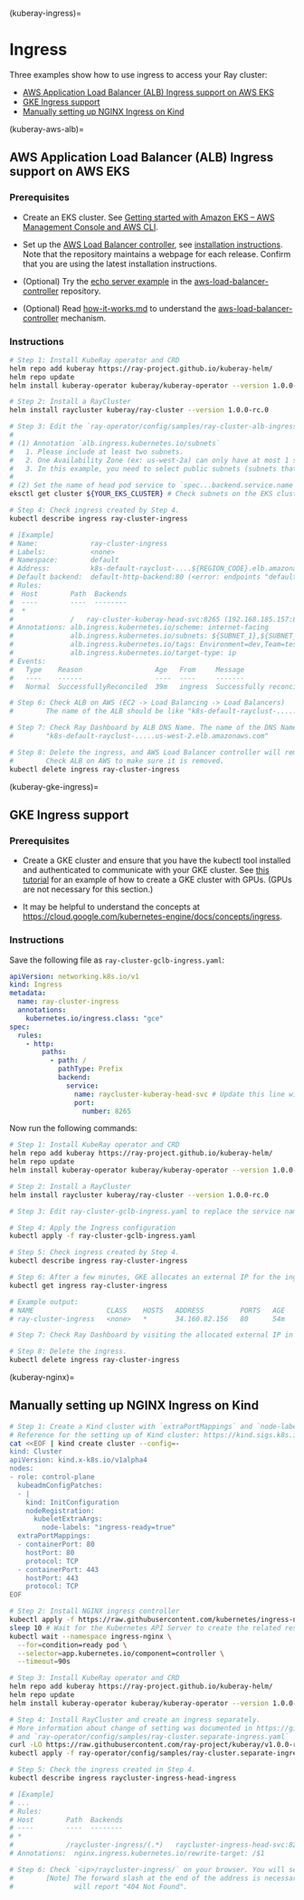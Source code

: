 (kuberay-ingress)=

# Ingress

Three examples show how to use ingress to access your Ray cluster:

  * [AWS Application Load Balancer (ALB) Ingress support on AWS EKS](kuberay-aws-alb)
  * [GKE Ingress support](kuberay-gke-ingress)
  * [Manually setting up NGINX Ingress on Kind](kuberay-nginx)

(kuberay-aws-alb)=
## AWS Application Load Balancer (ALB) Ingress support on AWS EKS

### Prerequisites
* Create an EKS cluster. See [Getting started with Amazon EKS – AWS Management Console and AWS CLI](https://docs.aws.amazon.com/eks/latest/userguide/getting-started-console.html#eks-configure-kubectl).

* Set up the [AWS Load Balancer controller](https://github.com/kubernetes-sigs/aws-load-balancer-controller), see [installation instructions](https://kubernetes-sigs.github.io/aws-load-balancer-controller/latest/deploy/installation/). Note that the repository maintains a webpage for each release. Confirm that you are using the latest installation instructions.

* (Optional) Try the [echo server example](https://github.com/kubernetes-sigs/aws-load-balancer-controller/blob/main/docs/examples/echo_server.md) in the [aws-load-balancer-controller](https://github.com/kubernetes-sigs/aws-load-balancer-controller) repository.

* (Optional) Read [how-it-works.md](https://github.com/kubernetes-sigs/aws-load-balancer-controller/blob/main/docs/how-it-works.md) to understand the [aws-load-balancer-controller](https://github.com/kubernetes-sigs/aws-load-balancer-controller) mechanism.

### Instructions
```sh
# Step 1: Install KubeRay operator and CRD
helm repo add kuberay https://ray-project.github.io/kuberay-helm/
helm repo update
helm install kuberay-operator kuberay/kuberay-operator --version 1.0.0-rc.0

# Step 2: Install a RayCluster
helm install raycluster kuberay/ray-cluster --version 1.0.0-rc.0

# Step 3: Edit the `ray-operator/config/samples/ray-cluster-alb-ingress.yaml`
#
# (1) Annotation `alb.ingress.kubernetes.io/subnets`
#   1. Please include at least two subnets.
#   2. One Availability Zone (ex: us-west-2a) can only have at most 1 subnet.
#   3. In this example, you need to select public subnets (subnets that "Auto-assign public IPv4 address" is Yes on AWS dashboard)
#
# (2) Set the name of head pod service to `spec...backend.service.name`
eksctl get cluster ${YOUR_EKS_CLUSTER} # Check subnets on the EKS cluster

# Step 4: Check ingress created by Step 4.
kubectl describe ingress ray-cluster-ingress

# [Example]
# Name:             ray-cluster-ingress
# Labels:           <none>
# Namespace:        default
# Address:          k8s-default-rayclust-....${REGION_CODE}.elb.amazonaws.com
# Default backend:  default-http-backend:80 (<error: endpoints "default-http-backend" not found>)
# Rules:
#  Host        Path  Backends
#  ----        ----  --------
#  *
#              /   ray-cluster-kuberay-head-svc:8265 (192.168.185.157:8265)
# Annotations: alb.ingress.kubernetes.io/scheme: internet-facing
#              alb.ingress.kubernetes.io/subnets: ${SUBNET_1},${SUBNET_2}
#              alb.ingress.kubernetes.io/tags: Environment=dev,Team=test
#              alb.ingress.kubernetes.io/target-type: ip
# Events:
#   Type    Reason                  Age   From     Message
#   ----    ------                  ----  ----     -------
#   Normal  SuccessfullyReconciled  39m   ingress  Successfully reconciled

# Step 6: Check ALB on AWS (EC2 -> Load Balancing -> Load Balancers)
#        The name of the ALB should be like "k8s-default-rayclust-......".

# Step 7: Check Ray Dashboard by ALB DNS Name. The name of the DNS Name should be like
#        "k8s-default-rayclust-.....us-west-2.elb.amazonaws.com"

# Step 8: Delete the ingress, and AWS Load Balancer controller will remove ALB.
#        Check ALB on AWS to make sure it is removed.
kubectl delete ingress ray-cluster-ingress
```

(kuberay-gke-ingress)=

## GKE Ingress support

### Prerequisites

* Create a GKE cluster and ensure that you have the kubectl tool installed and authenticated to communicate with your GKE cluster.  See [this tutorial](kuberay-gke-gpu-cluster-setup) for an example of how to create a GKE cluster with GPUs.  (GPUs are not necessary for this section.)

* It may be helpful to understand the concepts at <https://cloud.google.com/kubernetes-engine/docs/concepts/ingress>.

### Instructions
Save the following file as `ray-cluster-gclb-ingress.yaml`:

```yaml
apiVersion: networking.k8s.io/v1
kind: Ingress
metadata:
  name: ray-cluster-ingress
  annotations:
    kubernetes.io/ingress.class: "gce"
spec:
  rules:
    - http:
        paths:
          - path: /
            pathType: Prefix
            backend:
              service:
                name: raycluster-kuberay-head-svc # Update this line with your head service in Step 3 below.
                port:
                  number: 8265
```

Now run the following commands:

```bash
# Step 1: Install KubeRay operator and CRD
helm repo add kuberay https://ray-project.github.io/kuberay-helm/
helm repo update
helm install kuberay-operator kuberay/kuberay-operator --version 1.0.0-rc.0

# Step 2: Install a RayCluster
helm install raycluster kuberay/ray-cluster --version 1.0.0-rc.0

# Step 3: Edit ray-cluster-gclb-ingress.yaml to replace the service name with the name of the head service from the RayCluster. (Output of `kubectl get svc`)

# Step 4: Apply the Ingress configuration
kubectl apply -f ray-cluster-gclb-ingress.yaml

# Step 5: Check ingress created by Step 4.
kubectl describe ingress ray-cluster-ingress

# Step 6: After a few minutes, GKE allocates an external IP for the ingress. Check it using:
kubectl get ingress ray-cluster-ingress

# Example output:
# NAME                  CLASS    HOSTS   ADDRESS         PORTS   AGE
# ray-cluster-ingress   <none>   *       34.160.82.156   80      54m

# Step 7: Check Ray Dashboard by visiting the allocated external IP in your browser. (In this example, it is 34.160.82.156)

# Step 8: Delete the ingress.
kubectl delete ingress ray-cluster-ingress
```

(kuberay-nginx)=
## Manually setting up NGINX Ingress on Kind

```sh
# Step 1: Create a Kind cluster with `extraPortMappings` and `node-labels`
# Reference for the setting up of Kind cluster: https://kind.sigs.k8s.io/docs/user/ingress/
cat <<EOF | kind create cluster --config=-
kind: Cluster
apiVersion: kind.x-k8s.io/v1alpha4
nodes:
- role: control-plane
  kubeadmConfigPatches:
  - |
    kind: InitConfiguration
    nodeRegistration:
      kubeletExtraArgs:
        node-labels: "ingress-ready=true"
  extraPortMappings:
  - containerPort: 80
    hostPort: 80
    protocol: TCP
  - containerPort: 443
    hostPort: 443
    protocol: TCP
EOF

# Step 2: Install NGINX ingress controller
kubectl apply -f https://raw.githubusercontent.com/kubernetes/ingress-nginx/main/deploy/static/provider/kind/deploy.yaml
sleep 10 # Wait for the Kubernetes API Server to create the related resources
kubectl wait --namespace ingress-nginx \
  --for=condition=ready pod \
  --selector=app.kubernetes.io/component=controller \
  --timeout=90s

# Step 3: Install KubeRay operator and CRD
helm repo add kuberay https://ray-project.github.io/kuberay-helm/
helm repo update
helm install kuberay-operator kuberay/kuberay-operator --version 1.0.0-rc.0

# Step 4: Install RayCluster and create an ingress separately.
# More information about change of setting was documented in https://github.com/ray-project/kuberay/pull/699 
# and `ray-operator/config/samples/ray-cluster.separate-ingress.yaml`
curl -LO https://raw.githubusercontent.com/ray-project/kuberay/v1.0.0-rc.0/ray-operator/config/samples/ray-cluster.separate-ingress.yaml
kubectl apply -f ray-operator/config/samples/ray-cluster.separate-ingress.yaml

# Step 5: Check the ingress created in Step 4.
kubectl describe ingress raycluster-ingress-head-ingress

# [Example]
# ...
# Rules:
# Host        Path  Backends
# ----        ----  --------
# *
#             /raycluster-ingress/(.*)   raycluster-ingress-head-svc:8265 (10.244.0.11:8265)
# Annotations:  nginx.ingress.kubernetes.io/rewrite-target: /$1

# Step 6: Check `<ip>/raycluster-ingress/` on your browser. You will see the Ray Dashboard.
#        [Note] The forward slash at the end of the address is necessary. `<ip>/raycluster-ingress`
#               will report "404 Not Found".
```
